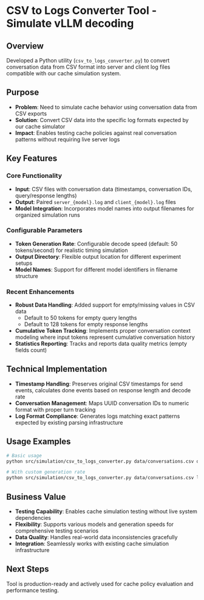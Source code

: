 # CSV to Logs Converter Tool - Simulate vLLM decoding

## Overview
Developed a Python utility (`csv_to_logs_converter.py`) to convert conversation data from CSV format into server and client log files compatible with our cache simulation system.

## Purpose
- **Problem**: Need to simulate cache behavior using conversation data from CSV exports
- **Solution**: Convert CSV data into the specific log formats expected by our cache simulator
- **Impact**: Enables testing cache policies against real conversation patterns without requiring live server logs

## Key Features

### Core Functionality
- **Input**: CSV files with conversation data (timestamps, conversation IDs, query/response lengths)
- **Output**: Paired `server_{model}.log` and `client_{model}.log` files
- **Model Integration**: Incorporates model names into output filenames for organized simulation runs

### Configurable Parameters
- **Token Generation Rate**: Configurable decode speed (default: 50 tokens/second) for realistic timing simulation
- **Output Directory**: Flexible output location for different experiment setups
- **Model Names**: Support for different model identifiers in filename structure

### Recent Enhancements
- **Robust Data Handling**: Added support for empty/missing values in CSV data
  - Default to 50 tokens for empty query lengths
  - Default to 128 tokens for empty response lengths
- **Cumulative Token Tracking**: Implements proper conversation context modeling where input tokens represent cumulative conversation history
- **Statistics Reporting**: Tracks and reports data quality metrics (empty fields count)

## Technical Implementation
- **Timestamp Handling**: Preserves original CSV timestamps for send events, calculates done events based on response length and decode rate
- **Conversation Management**: Maps UUID conversation IDs to numeric format with proper turn tracking
- **Log Format Compliance**: Generates logs matching exact patterns expected by existing parsing infrastructure

## Usage Examples
```bash
# Basic usage
python src/simulation/csv_to_logs_converter.py data/conversations.csv qwen3-8b

# With custom generation rate
python src/simulation/csv_to_logs_converter.py data/conversations.csv llama-8b --tokens-per-second 75
```

## Business Value
- **Testing Capability**: Enables cache simulation testing without live system dependencies
- **Flexibility**: Supports various models and generation speeds for comprehensive testing scenarios  
- **Data Quality**: Handles real-world data inconsistencies gracefully
- **Integration**: Seamlessly works with existing cache simulation infrastructure

## Next Steps
Tool is production-ready and actively used for cache policy evaluation and performance testing.
